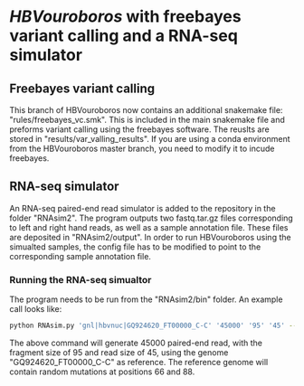 *HBVouroboros* with freebayes variant calling and a RNA-seq simulator
===

## Freebayes variant calling

This branch of HBVouroboros now contains an additional snakemake file: "rules/freebayes_vc.smk". This is included in the main snakemake file and preforms variant calling using the freebayes software. The reuslts are stored in "results/var_valling_results". If you are using a conda environment from the HBVouroboros  master branch, you need to modify it to incude freebayes.

## RNA-seq simulator

An RNA-seq paired-end read simulator is added to the repository in the folder "RNAsim2". The program outputs two fastq.tar.gz files corresponding to left and right hand reads, as well as a sample annotation file. These files are deposited in "RNAsim2/output". In order to run HBVouroboros using the simualted samples, the config file has to be modified to point to the corresponding sample annotation file. 

### Running the RNA-seq simualtor

The program needs to be run from the "RNAsim2/bin" folder. An example call looks like: 
```bash
python RNAsim.py 'gnl|hbvnuc|GQ924620_FT00000_C-C' '45000' '95' '45' --mutate --mutpos "66 88"
```

The above command will generate 45000 paired-end read, with the fragment size of 95 and read size of 45, using the genome  "GQ924620_FT00000_C-C" as reference. The reference genome will contain random mutations at positions 66 and 88. 


